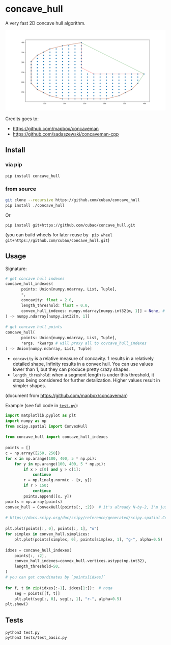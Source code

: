# concave_hull

A very fast 2D concave hull algorithm.

![](hull.png)

Credits goes to:

-   https://github.com/mapbox/concaveman
-   https://github.com/sadaszewski/concaveman-cpp

## Install

### via pip

```
pip install concave_hull
```

### from source

```bash
git clone --recursive https://github.com/cubao/concave_hull
pip install ./concave_hull
```

Or

```
pip install git+https://github.com/cubao/concave_hull.git
```

(you can build wheels for later reuse by ` pip wheel git+https://github.com/cubao/concave_hull.git`)

## Usage

Signature:

```python
# get concave hull indexes
concave_hull_indexes(
       points: Union[numpy.ndarray, List, Tuple],
       *,
       concavity: float = 2.0,
       length_threshold: float = 0.0,
       convex_hull_indexes: numpy.ndarray[numpy.int32[m, 1]] = None, # will use integrated scipy ConvexHull if None
) -> numpy.ndarray[numpy.int32[m, 1]]

# get concave hull points
concave_hull(
       points: Union[numpy.ndarray, List, Tuple],
       *args, *kwargs # will proxy all to covcave_hull_indexes
) -> Union[numpy.ndarray, List, Tuple]
```

-   `concavity` is a relative measure of concavity. 1 results in a relatively
    detailed shape, Infinity results in a convex hull. You can use values lower
    than 1, but they can produce pretty crazy shapes.
-   `length_threshold`: when a segment length is under this threshold, it stops
    being considered for further detalization. Higher values result in simpler
    shapes.

(document from <https://github.com/mapbox/concaveman>)

Example (see full code in [`test.py`](test.py)):

```python
import matplotlib.pyplot as plt
import numpy as np
from scipy.spatial import ConvexHull

from concave_hull import concave_hull_indexes

points = []
c = np.array([250, 250])
for x in np.arange(100, 400, 5 * np.pi):
    for y in np.arange(100, 400, 5 * np.pi):
        if x > c[0] and y > c[1]:
            continue
        r = np.linalg.norm(c - [x, y])
        if r > 150:
            continue
        points.append([x, y])
points = np.array(points)
convex_hull = ConvexHull(points[:, :2])  # it's already N-by-2, I'm just emphasizing

# https://docs.scipy.org/doc/scipy/reference/generated/scipy.spatial.ConvexHull.html

plt.plot(points[:, 0], points[:, 1], "o")
for simplex in convex_hull.simplices:
    plt.plot(points[simplex, 0], points[simplex, 1], "g-", alpha=0.5)

idxes = concave_hull_indexes(
    points[:, :2],
    convex_hull_indexes=convex_hull.vertices.astype(np.int32),
    length_threshold=50,
)
# you can get coordinates by `points[idxes]`

for f, t in zip(idxes[:-1], idxes[1:]):  # noqa
    seg = points[[f, t]]
    plt.plot(seg[:, 0], seg[:, 1], "r-", alpha=0.5)
plt.show()
```

## Tests

```
python3 test.py
python3 tests/test_basic.py
```

